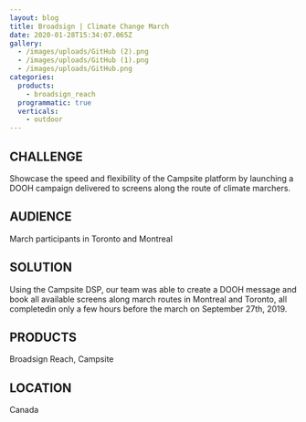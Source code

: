 ```yaml
---
layout: blog
title: Broadsign | Climate Change March
date: 2020-01-28T15:34:07.065Z
gallery:
  - /images/uploads/GitHub (2).png
  - /images/uploads/GitHub (1).png
  - /images/uploads/GitHub.png
categories:
  products:
    - broadsign_reach
  programmatic: true
  verticals:
    - outdoor
---
```

## CHALLENGE

Showcase the speed and flexibility of the Campsite platform by launching a DOOH campaign delivered to screens along the route of climate marchers.

## AUDIENCE

March participants in Toronto and Montreal

## SOLUTION

Using the Campsite DSP, our team was able to create a DOOH message and book all available screens along march routes in Montreal and Toronto, all completedin only a few hours before the march on September 27th, 2019.

## PRODUCTS

Broadsign Reach, Campsite

## LOCATION

Canada
